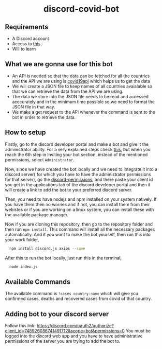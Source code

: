 <h1 align="center">discord-covid-bot</h1>

## Requirements

- A Discord account
- Access to [this](https://discord.com/developers/applications)
- Will to learn

## What we are gonna use for this bot

- An API is needed so that the data can be fetched for all the countries and the API we are using is [covid19api](https://covid19api.com/) which helps us to get the
data
- We will create a JSON file to keep names of all countries avaialable so that we can retrieve the data from the API we are using.
- The data we store into the JSON file needs to be read and accessed acccurately and in the minimum time possible so we need to format the JSON file in that way.
- We make a get request to the API whenever the command is sent to the bot in order to retrieve the data.

## How to setup

Firstly, go to the discord developer portal and make a bot and give it the administrator ability. For a very explained steps check [this](https://discordpy.readthedocs.io/en/latest/discord.html), but when you reach the 6th step in Inviting your bot section, instead of the mentioned permissions, select `Administrator`.

Now, since we have created the bot locally and we need to integrate it into a discord server( for which you have to have the administrator permissions for that server), go the [discord-permissions](https://discordapi.com/permissions.html), and there paste your client id you get in the applications tab of the discord developer portal and then it will create a link to add the bot to your preferred discord server.

Then, you need to have nodejs and npm installed on your system natively. If you have them then no worries and if not, you can install them from their webistes or if
you are working on a linux system, you can install these with the available package manager.

Now if you are cloning this repository, then go to the repository folder and then run `npm install`. This command will install all the necessary packages automatically.
And if you want to make the bot yourself, then run this into your work folder,
```bash
  npm install discord.js axios --save
```

After this to run the bot locally, just run this in the terminal,
```bash
  node index.js
```
## Available Commands

The available command is `!cases country-name` which will give you confirmed cases, deaths and recovered cases from covid of that country.


## Adding bot to your discord server

Follow this link: https://discord.com/oauth2/authorize?client_id=748926086741491712&scope=bot&permissions=0
You must be logged into the discord web app and you have to have administrative permissions of the server you are trying to add the bot to.
